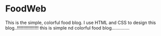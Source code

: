 # FoodWeb
This is the simple, colorful food blog. I use HTML and CSS to design this blog..!!!!!!!!!!!!!!!!!
this is simple nd colorful food blog..............
